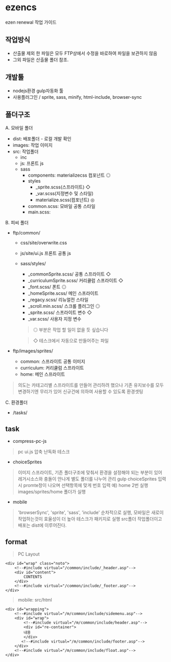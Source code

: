 # ezencs
ezen renewal 작업 가이드

## 작업방식
 - 산출물 제외 한 파일은 모두 FTP상에서 수정을 바로하여 파일을 보관하지 않음
 - 그외 파일은 산출물 폴더 참조.

## 개발툴 
- nodejs환경 gulp자동화 툴
- 사용플러그인 / sprite, sass, minify, html-include, browser-sync

## 폴더구조

A. 모바일 폴더
- dist: 배포폴더 - 로컬 개발 확인 
- images: 작업 이미지
- src: 작업폴더
   - inc
   - js: 프론트 js
   - sass
     - components: materializecss 컴포넌트 ◎
     - styles
       - _sprite.scss(스프라이트) ◇
       - _var.scss(지정변수 및 스타일)
       - materialize.scss(컴포넌트) ◎
     - common.scss: 모바일 공통 스타일
     - main.scss: 

B. 피씨 폴더
- ftp/common/
  - css/site/overwrite.css
  - js/site/ui.js 프론트 공통 js
  - sass/styles/
    - _commonSprite.scss/ 공통 스프라이트 ◇
    - _curriculumSprite.scss/ 커리큘럼 스프라이트 ◇
    - _font.scss/ 폰트 ◎
    - _homeSprite.scss/ 메인 스프라이트
    - _regacy.scss/ 리뉴얼전 스타일
    - _scroll.min.scss/ 스크롤 플러그인 ◎
    - _sprite.scss/ 스프라이트 변수 ◇
    - _var.scss/ 사용자 지정 변수 
        
	
    > ◎ 부분은 작업 할 일이 없을 듯 싶습니다
    
    > ◇ 테스크에서 자동으로 만들어주는 파일

- ftp/images/sprites/
  - common: 스프라이트 공통 이미지
  - curriculum: 커리큘럼 스프라이트
  - home: 메인 스프라이트
    
> 의도는 카테고리별 스프라이트를 만들어 관리하려 했으나 기존 유지보수를 모두 변경하기엔 무리가 있어 신규건에 의하여 사용할 수 있도록 환경셋팅 
  

C. 환경폴더
- /tasks/


## task
- compress-pc-js
> pc ui.js 압축 난독화 테스크

- choiceSprites
> 이미지 스프라이트,  기존 폴더구조에 맞춰서 환경을 설정해야 되는 부분이 있어 레거시소스와 충돌이 안나게 별도 폴더를 나누어 관리
> gulp choiceSprites 입력시 promte창이 나오며 선택항목에 맞게 번호 입력 예) home 2번 실행 
> images/sprites/home 폴더가 실행

- mobile
> 'browserSync', 'sprite', 'sass', 'include' 순차적으로 실행, 모바일은 새로이 작업하는것이 효율성이 더 높아 테스크가 패키지로 실행
> src폴더 작업폴더이고 배포는 dist에 이루어진다.


## format
> PC Layout
```
<div id="wrap" class="noto">
	<!--#include virtual="/common/include/_header.asp"-->
	<div id="content">
		CONTENTS
	</div>
	<!--#include virtual="/common/include/_footer.asp"-->
</div>
```
> mobile: src/html 
```
<div id="wrapping">
    <!--#include virtual="/m/common/include/sidemenu.asp"-->
    <div id="wrap">
        <!--#include virtual="/m/common/include/header.asp"-->
        <div id="re-container">
        내용
        </div>
       <!--#include virtual="/m/common/include/footer.asp"-->
    </div>
    <!--#include virtual="/m/common/include/float.asp"-->
</div>
```

